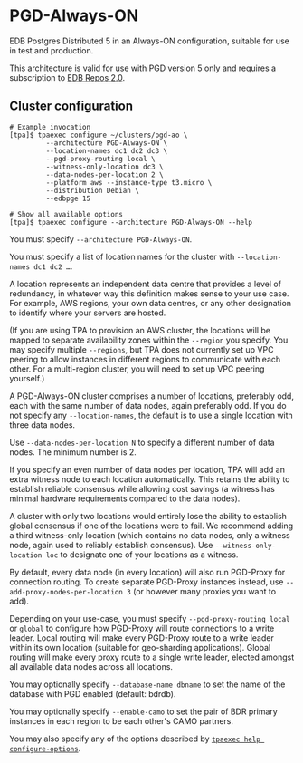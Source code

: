 # PGD-Always-ON

EDB Postgres Distributed 5 in an Always-ON configuration,
suitable for use in test and production.

This architecture is valid for use with PGD version 5 only and requires
a subscription to [EDB Repos 2.0](2q_and_edb_repositories.md).

## Cluster configuration

```
# Example invocation
[tpa]$ tpaexec configure ~/clusters/pgd-ao \
         --architecture PGD-Always-ON \
         --location-names dc1 dc2 dc3 \
         --pgd-proxy-routing local \
         --witness-only-location dc3 \
         --data-nodes-per-location 2 \
         --platform aws --instance-type t3.micro \
         --distribution Debian \
         --edbpge 15

# Show all available options
[tpa]$ tpaexec configure --architecture PGD-Always-ON --help
```

You must specify `--architecture PGD-Always-ON`.

You must specify a list of location names for the cluster with
`--location-names dc1 dc2 …`.

A location represents an independent data centre that provides a level
of redundancy, in whatever way this definition makes sense to your use
case. For example, AWS regions, your own data centres, or any other
designation to identify where your servers are hosted.

(If you are using TPA to provision an AWS cluster, the locations will be
mapped to separate availability zones within the `--region` you specify.
You may specify multiple `--regions`, but TPA does not currently set up
VPC peering to allow instances in different regions to communicate with
each other. For a multi-region cluster, you will need to set up VPC
peering yourself.)

A PGD-Always-ON cluster comprises a number of locations, preferably odd,
each with the same number of data nodes, again preferably odd. If you do
not specify any `--location-names`, the default is to use a single
location with three data nodes.

Use `--data-nodes-per-location N` to specify a different number of data
nodes. The minimum number is 2.

If you specify an even number of data nodes per location, TPA will add
an extra witness node to each location automatically. This retains the
ability to establish reliable consensus while allowing cost savings (a
witness has minimal hardware requirements compared to the data nodes).

A cluster with only two locations would entirely lose the ability to
establish global consensus if one of the locations were to fail. We
recommend adding a third witness-only location (which contains no data
nodes, only a witness node, again used to reliably establish consensus).
Use `--witness-only-location loc` to designate one of your locations as
a witness.

By default, every data node (in every location) will also run PGD-Proxy
for connection routing. To create separate PGD-Proxy instances instead,
use `--add-proxy-nodes-per-location 3` (or however many proxies you want
to add).

Depending on your use-case, you must specify `--pgd-proxy-routing local`
or `global` to configure how PGD-Proxy will route connections to a write
leader. Local routing will make every PGD-Proxy route to a write leader
within its own location (suitable for geo-sharding applications). Global
routing will make every proxy route to a single write leader, elected
amongst all available data nodes across all locations.

You may optionally specify `--database-name dbname` to set the name of
the database with PGD enabled (default: bdrdb).

You may optionally specify `--enable-camo` to set the pair of BDR
primary instances in each region to be each other's CAMO partners.

You may also specify any of the options described by
[`tpaexec help configure-options`](tpaexec-configure.md).
